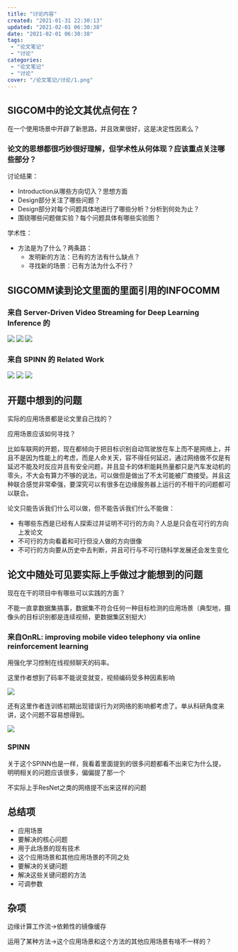 ```yaml
---
title: "讨论内容"
created: "2021-01-31 22:30:13"
updated: "2021-02-01 06:30:38"
date: "2021-02-01 06:30:38"
tags: 
 - "论文笔记"
 - "讨论"
categories: 
 - "论文笔记"
 - "讨论"
cover: "/论文笔记/讨论/1.png"
---
```


## SIGCOM中的论文其优点何在？

在一个使用场景中开辟了新思路，并且效果很好，这是决定性因素么？

### 论文的思想都很巧妙很好理解，但学术性从何体现？应该重点关注哪些部分？

讨论结果：  

* Introduction从哪些方向切入？思想方面
* Design部分关注了哪些问题？
* Design部分对每个问题具体地进行了哪些分析？分析到何处为止？
* 围绕哪些问题做实验？每个问题具体有哪些实验图？

学术性：

* 方法是为了什么？两条路：
  * 发明新的方法：已有的方法有什么缺点？
  * 寻找新的场景：已有方法为什么不行？

## SIGCOMM读到论文里面的里面引用的INFOCOMM

### 来自 Server-Driven Video Streaming for Deep Learning Inference 的

![](1.png)
![](2.png)
![](3.png)

### 来自 SPINN 的 Related Work

![](4.png)
![](5.png)
![](6.png)

## 开题中想到的问题

实际的应用场景都是论文里自己找的？

应用场景应该如何寻找？

比如车联网的开题，现在都倾向于把目标识别自动驾驶放在车上而不是网络上，并且不是因为性能上的考虑，而是人命关天，容不得任何延迟，通过网络做不仅是有延迟不能及时反应并且有安全问题，并且显卡的体积能耗热量都只是汽车发动机的零头，不大会有算力不够的说法，可以做但是做出了不太可能被厂商接受。并且这种联合感觉非常牵强，要深究可以有很多在边缘服务器上运行的不相干的问题都可以联合。

论文只能告诉我们什么可以做，但不能告诉我们什么不能做：
* 有哪些东西是已经有人探索过并证明不可行的方向？人总是只会在可行的方向上发论文
* 不可行的方向看着和可行但没人做的方向很像
* 不可行的方向要从历史中去判断，并且可行与不可行随科学发展还会发生变化

## 论文中随处可见要实际上手做过才能想到的问题

现在在干的项目中有哪些可以实践的方面？

不能一直拿数据集搞事，数据集不符合任何一种目标检测的应用场景（典型地，摄像头的目标识别都是连续视频，更数据集区别挺大）

### 来自OnRL: improving mobile video telephony via online reinforcement learning

用强化学习控制在线视频聊天的码率。

这里作者想到了码率不能说变就变，视频编码受多种因素影响

![](a1.png)

还有这里作者连训练初期出现错误行为对网络的影响都考虑了。单从科研角度来讲，这个问题不容易想得到。

![](a1.png)

### SPINN

关于这个SPINN也是一样，我看着里面提到的很多问题都看不出来它为什么提，明明相关的问题应该很多，偏偏提了那一个

不实际上手ResNet之类的网络提不出来这样的问题

## 总结项

* 应用场景
* 要解决的核心问题
* 用于此场景的现有技术
* 这个应用场景和其他应用场景的不同之处
* 要解决的关键问题
* 解决这些关键问题的方法
* 可调参数

## 杂项

边缘计算工作流->依赖性的镜像缓存

运用了某种方法->这个应用场景和这个方法的其他应用场景有啥不一样的？
